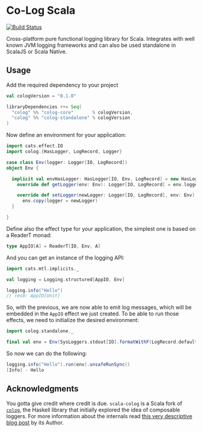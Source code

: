 # Co-Log Scala

[![Build Status](https://travis-ci.org/alonsodomin/scala-colog.svg?branch=master)](https://travis-ci.org/alonsodomin/scala-colog)

Cross-platform pure functional logging library for Scala. Integrates with well known JVM logging frameworks and
 can also be used standalone in ScalaJS or Scala Native.
 
## Usage

Add the required dependency to your project

```scala
val cologVersion = "0.1.0"

libraryDependencies ++= Seq(
  "colog" %% "colog-core"       % cologVersion,
  "colog" %% "colog-standalone" % cologVersion
)
```

Now define an environment for your application:

```scala
import cats.effect.IO
import colog.{HasLogger, LogRecord, Logger}

case class Env(logger: Logger[IO, LogRecord])
object Env {

  implicit val envHasLogger: HasLogger[IO, Env, LogRecord] = new HasLogger[IO, Env, LogRecord] {
    override def getLogger(env: Env): Logger[IO, LogRecord] = env.logger

    override def setLogger(newLogger: Logger[IO, LogRecord], env: Env): Env =
      env.copy(logger = newLogger)
  }

}
```

Define also the effect type for your application, the simplest one is based on a ReaderT monad:

```scala
type AppIO[A] = ReaderT[IO, Env, A]
```

And you can get an instance of the logging API:

```scala
import cats.mtl.implicits._

val logging = Logging.structured[AppIO, Env]

logging.info("Hello")
// res0: AppIO[Unit]
```

So, with the previous, we are now able to emit log messages, which will be embedded in the `AppIO` effect we just created.
To be able to run those effects, we need to initialize the desired environment:

```scala
import colog.standalone._

final val env = Env(SysLoggers.stdout[IO].formatWithF(LogRecord.defaultFormat[IO]))
```

So now we can do the following:

```scala
logging.info("Hello").run(env).unsafeRunSync()
[Info] - Hello
```

## Acknowledgments

You gotta give credit where credit is due. `scala-colog` is a Scala fork of [`colog`](https://github.com/kowainik/co-log),
the Haskell library that initially explored the idea of composable loggers. For more information about the internals
read [this very descriptive blog post](https://kowainik.github.io/posts/2018-09-25-co-log) by its Author. 